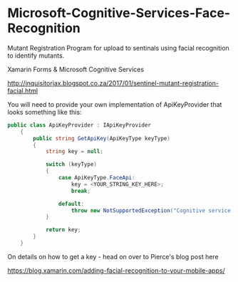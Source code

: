 # Microsoft-Cognitive-Services-Face-Recognition

Mutant Registration Program for upload to sentinals using facial recognition to identify mutants.

Xamarin Forms & Microsoft Cognitive Services

http://inquisitorjax.blogspot.co.za/2017/01/sentinel-mutant-registration-facial.html

You will need to provide your own implementation of ApiKeyProvider that looks something like this:

```C#
public class ApiKeyProvider : IApiKeyProvider
    {
        public string GetApiKey(ApiKeyType keyType)
        {
            string key = null;

            switch (keyType)
            {
                case ApiKeyType.FaceApi:
                    key = <YOUR_STRING_KEY_HERE>;
                    break;

                default:
                    throw new NotSupportedException("Cognitive service not supported!");
            }

            return key;
        }
    }
```

On details on how to get a key - head on over to Pierce's blog post here

https://blog.xamarin.com/adding-facial-recognition-to-your-mobile-apps/

